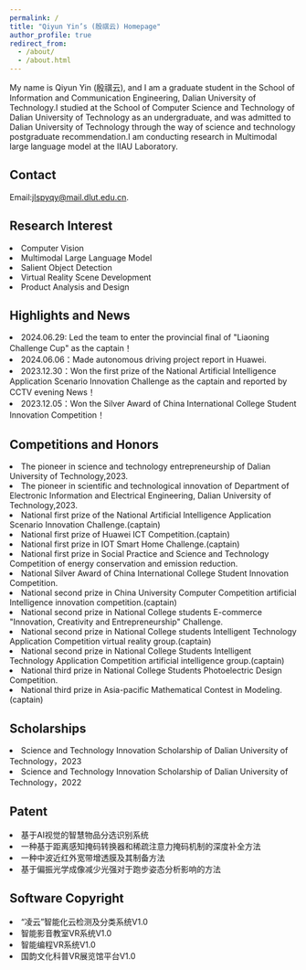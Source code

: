 ```yaml
---
permalink: /
title: "Qiyun Yin’s (殷祺云) Homepage"
author_profile: true
redirect_from: 
  - /about/
  - /about.html
---
```


My name is Qiyun Yin (殷祺云), and I am a graduate student in the School of Information and Communication Engineering, Dalian University of Technology.I studied at the School of Computer Science and Technology of Dalian University of Technology as an undergraduate, and was admitted to Dalian University of Technology through the way of science and technology postgraduate recommendation.I am conducting research in Multimodal large language model at the IIAU Laboratory. 

Contact
------
Email:jlspyqy@mail.dlut.edu.cn.

Research Interest
------

<li>Computer Vision</li>
<li>Multimodal Large Language Model</li>
<li>Salient Object Detection</li>
<li>Virtual Reality Scene Development</li>
<li>Product Analysis and Design</li>


Highlights and News
------

<li>2024.06.29: Led the team to enter the provincial final of "Liaoning Challenge Cup" as the captain！</li>
<li>2024.06.06：Made autonomous driving project report in Huawei.</li>
<li>2023.12.30：Won the first prize of the National Artificial Intelligence Application Scenario Innovation Challenge as the captain and reported by CCTV evening News！</li>
<li>2023.12.05：Won the Silver Award of China International College Student Innovation Competition！</li>


Competitions and Honors
------

<li>The pioneer in science and technology entrepreneurship of Dalian University of Technology,2023.</li>
<li>The pioneer in scientific and technological innovation of Department of Electronic Information and Electrical Engineering, Dalian University of Technology,2023.</li>
<li>National first prize of the National Artificial Intelligence Application Scenario Innovation Challenge.(captain)</li>
<li>National first prize of Huawei ICT Competition.(captain)</li>
<li>National first prize in IOT Smart Home Challenge.(captain)</li>
<li>National first prize in Social Practice and Science and Technology Competition of energy conservation and emission reduction.</li>
<li>National Silver Award of China International College Student Innovation Competition.</li>
<li>National second prize in China University Computer Competition artificial Intelligence innovation competition.(captain)</li>
<li>National second prize in National College students E-commerce "Innovation, Creativity and Entrepreneurship" Challenge.</li>
<li>National second prize in National College students Intelligent Technology Application Competition virtual reality group.(captain)</li>
<li>National second prize in National College Students Intelligent Technology Application Competition artificial intelligence group.(captain)</li>
<li>National third prize in National College Students Photoelectric Design Competition.</li>
<li>National third prize in Asia-pacific Mathematical Contest in Modeling.(captain)</li>


Scholarships
------

<li>Science and Technology Innovation Scholarship of Dalian University of Technology，2023</li>
<li>Science and Technology Innovation Scholarship of Dalian University of Technology，2022</li>


Patent
------

<li>基于AI视觉的智慧物品分选识别系统</li>
<li>一种基于距离感知掩码转换器和稀疏注意力掩码机制的深度补全方法</li>
<li>一种中波近红外宽带增透膜及其制备方法</li>
<li>基于偏振光学成像减少光强对于跑步姿态分析影响的方法</li>


Software Copyright
------

<li>“凌云”智能化云检测及分类系统V1.0</li>
<li>智能影音教室VR系统V1.0</li>
<li>智能编程VR系统V1.0</li>
<li>国韵文化科普VR展览馆平台V1.0</li>
